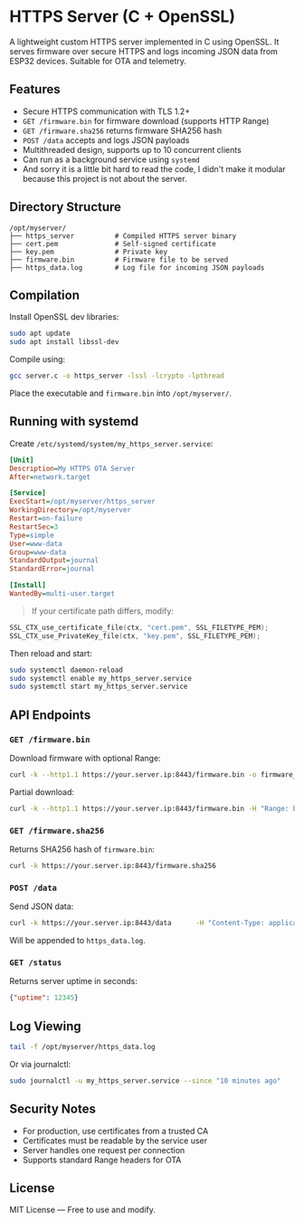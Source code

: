 # HTTPS Server (C + OpenSSL)

A lightweight custom HTTPS server implemented in C using OpenSSL. It serves firmware over secure HTTPS and logs incoming JSON data from ESP32 devices. Suitable for OTA and telemetry.

## Features

- Secure HTTPS communication with TLS 1.2+
- `GET /firmware.bin` for firmware download (supports HTTP Range)
- `GET /firmware.sha256` returns firmware SHA256 hash
- `POST /data` accepts and logs JSON payloads
- Multithreaded design, supports up to 10 concurrent clients
- Can run as a background service using `systemd`
- And sorry it is a little bit hard to read the code, I didn't make it modular because this project is not about the server.

## Directory Structure

```
/opt/myserver/
├── https_server          # Compiled HTTPS server binary
├── cert.pem              # Self-signed certificate
├── key.pem               # Private key
├── firmware.bin          # Firmware file to be served
├── https_data.log        # Log file for incoming JSON payloads
```

## Compilation

Install OpenSSL dev libraries:

```bash
sudo apt update
sudo apt install libssl-dev
```

Compile using:

```bash
gcc server.c -o https_server -lssl -lcrypto -lpthread
```

Place the executable and `firmware.bin` into `/opt/myserver/`.

## Running with systemd

Create `/etc/systemd/system/my_https_server.service`:

```ini
[Unit]
Description=My HTTPS OTA Server
After=network.target

[Service]
ExecStart=/opt/myserver/https_server
WorkingDirectory=/opt/myserver
Restart=on-failure
RestartSec=3
Type=simple
User=www-data
Group=www-data
StandardOutput=journal
StandardError=journal

[Install]
WantedBy=multi-user.target
```

> If your certificate path differs, modify:

```c
SSL_CTX_use_certificate_file(ctx, "cert.pem", SSL_FILETYPE_PEM);
SSL_CTX_use_PrivateKey_file(ctx, "key.pem", SSL_FILETYPE_PEM);
```

Then reload and start:

```bash
sudo systemctl daemon-reload
sudo systemctl enable my_https_server.service
sudo systemctl start my_https_server.service
```

## API Endpoints

### `GET /firmware.bin`

Download firmware with optional Range:

```bash
curl -k --http1.1 https://your.server.ip:8443/firmware.bin -o firmware_out.bin
```

Partial download:

```bash
curl -k --http1.1 https://your.server.ip:8443/firmware.bin -H "Range: bytes=0-1023" -o partial.bin
```

### `GET /firmware.sha256`

Returns SHA256 hash of `firmware.bin`:

```bash
curl -k https://your.server.ip:8443/firmware.sha256
```

### `POST /data`

Send JSON data:

```bash
curl -k https://your.server.ip:8443/data      -H "Content-Type: application/json"      -d '{"light": 895, "ts": "2025-04-12T14:23:01"}'
```

Will be appended to `https_data.log`.

### `GET /status`

Returns server uptime in seconds:

```json
{"uptime": 12345}
```

## Log Viewing

```bash
tail -f /opt/myserver/https_data.log
```

Or via journalctl:

```bash
sudo journalctl -u my_https_server.service --since "10 minutes ago"
```

## Security Notes

- For production, use certificates from a trusted CA
- Certificates must be readable by the service user
- Server handles one request per connection
- Supports standard Range headers for OTA

## License

MIT License — Free to use and modify.